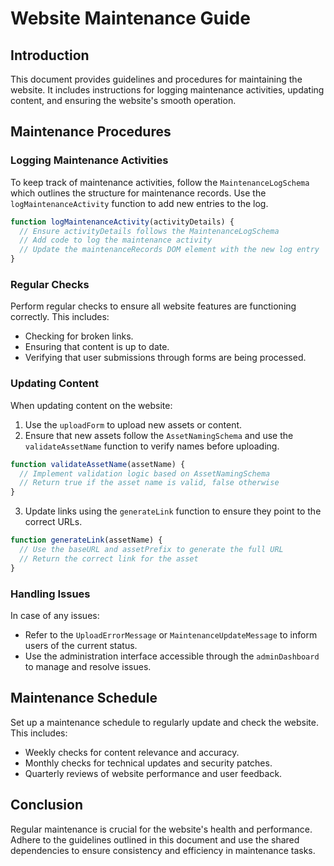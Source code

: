 # Website Maintenance Guide

## Introduction

This document provides guidelines and procedures for maintaining the website. It includes instructions for logging maintenance activities, updating content, and ensuring the website's smooth operation.

## Maintenance Procedures

### Logging Maintenance Activities

To keep track of maintenance activities, follow the `MaintenanceLogSchema` which outlines the structure for maintenance records. Use the `logMaintenanceActivity` function to add new entries to the log.

```javascript
function logMaintenanceActivity(activityDetails) {
  // Ensure activityDetails follows the MaintenanceLogSchema
  // Add code to log the maintenance activity
  // Update the maintenanceRecords DOM element with the new log entry
}
```

### Regular Checks

Perform regular checks to ensure all website features are functioning correctly. This includes:

- Checking for broken links.
- Ensuring that content is up to date.
- Verifying that user submissions through forms are being processed.

### Updating Content

When updating content on the website:

1. Use the `uploadForm` to upload new assets or content.
2. Ensure that new assets follow the `AssetNamingSchema` and use the `validateAssetName` function to verify names before uploading.

```javascript
function validateAssetName(assetName) {
  // Implement validation logic based on AssetNamingSchema
  // Return true if the asset name is valid, false otherwise
}
```

3. Update links using the `generateLink` function to ensure they point to the correct URLs.

```javascript
function generateLink(assetName) {
  // Use the baseURL and assetPrefix to generate the full URL
  // Return the correct link for the asset
}
```

### Handling Issues

In case of any issues:

- Refer to the `UploadErrorMessage` or `MaintenanceUpdateMessage` to inform users of the current status.
- Use the administration interface accessible through the `adminDashboard` to manage and resolve issues.

## Maintenance Schedule

Set up a maintenance schedule to regularly update and check the website. This includes:

- Weekly checks for content relevance and accuracy.
- Monthly checks for technical updates and security patches.
- Quarterly reviews of website performance and user feedback.

## Conclusion

Regular maintenance is crucial for the website's health and performance. Adhere to the guidelines outlined in this document and use the shared dependencies to ensure consistency and efficiency in maintenance tasks.